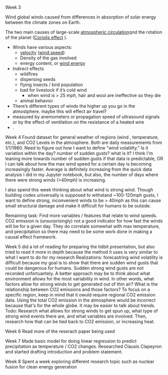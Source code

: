 Week 3

Wind
 global winds caused from differences in absorption of solar energy between the climate zones on Earth.

The two main causes of large-scale [atmospheric circulation](https://en.wikipedia.org/wiki/Atmospheric_circulation)qnd the rotation of the planet ([Coriolis effect](https://en.wikipedia.org/wiki/Coriolis_effect)
).

- Winds have various aspects:
    - [velocity](https://en.wikipedia.org/wiki/Velocity) ([wind speed](https://en.wikipedia.org/wiki/Wind_speed))
    - Density of the gas involved
    - energy content, or [wind energy](https://en.wikipedia.org/wiki/Wind_energy)
- Indirect effects
    - wildfires
    - dispersing seeds
    - flying insects / bird population
    - bad for livestock if it’s cold wind
        - when wind is > 25 mph, hair and wool are ineffective so they die
    - animal behavior
- There’s different types of winds the higher up you go in the atmostphere. maybe this will effect air travel?
- measured by anemometers or propagation speed of ultrasound signals or by the effect of ventilation on the resistance of a heated wire
- .


Week 4
Found dataset for general weather of regions (wind , temperature, etc.), and CO2 Levels in the atmosphere.
Both are daily measurements from 1/1/1980.
Need to figure out how I want to define "wind volatiilty." Is it variation within the day? number of sudden gusts? what is it?
I think I'm leaning more towards number of sudden gusts if that data is predictable, OR I can talk about how the max wind speed
for a certain day is becoming increasingly faster. Average is definitely increasing from the quick data analysis I did in my
Jupyter notebook, but also, the number of days where there were strong winds (>40mph) is increasing.

I also spend this week thinking about what wind is strong wind. Though building codes universally is supposed to withstand
~100-120mph gusts, I want to define strong, inconvenient winds to be > 40mph as this can cause small structural damage and
make it difficult for humans to be outside.

Remaining task: Find more variables / features that relate to wind speeds. CO2 emission is (unsurprisingly) not a good
indicator for how fast the winds will be for a given day. They do correlate somewhat with max temperature, and precipitation
so there may need to be some work done in making a causal effect framework.

Week 5
did a lot of reading for preparing the tidbit presentation, but also tried to read it more in depth because the method it uses
is very similar to what I want to do for my research
Realizations: forecastring wind volatility is difficult because my goal is to show that there are sudden wind gusts that could
be dangerous for humans. Sudden strong wind gusts are not recorded unfortuantely. A better approach may be to think about what
environment allows for the most variability in wind. In other words, what factors allow for strong winds to get generated out
of thin air? What is the relationship between CO2 emissions and those factors?
To focus on a specific region, keep in mind that it owuld require regional CO2 emission data. Using the total CO2 emission in
the atmosphere would be incorrect because that's for the whole globe. It may be easier to talk about trends.
Todo: Research what allows for strong winds to get spun up, what type of strong wind events there are, and what variables are
involved. Then, research how that can be tied back to CO2 emission, or increasing heat.

Week 6
Read more of the reserach paper being used

Week 7
Made basic model for doing linear regression to predict precipitation as temperature / CO2 changes. Researched Clausis Clapeyron
and started drafting introduction and problem statement.

Week 8
Spent a week exploring different research topic such as nuclear fusion for clean energy generation